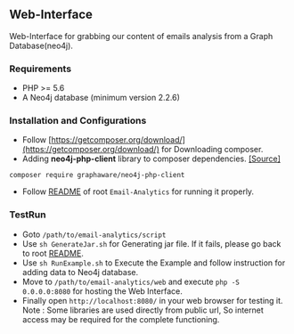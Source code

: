 ﻿## Web-Interface
Web-Interface for grabbing our content of emails analysis from a Graph Database(neo4j).

### Requirements
* PHP >= 5.6
* A Neo4j database (minimum version 2.2.6)

### Installation and Configurations
* Follow [https://getcomposer.org/download/](https://getcomposer.org/download/) for Downloading composer.
* Adding __neo4j-php-client__ library to composer dependencies. [\[Source\]](https://github.com/graphaware/neo4j-php-client)
```
composer require graphaware/neo4j-php-client
```
* Follow [README](../README.md) of root `Email-Analytics` for running it properly.

### TestRun
* Goto `/path/to/email-analytics/script`
* Use `sh GenerateJar.sh` for Generating jar file. If it fails, please go back to root [README](../README.md).
* Use `sh RunExample.sh` to Execute the Example and follow instruction for adding data to Neo4j database.
* Move to `/path/to/email-analytics/web` and execute `php -S 0.0.0.0:8080` for hosting the Web Interface.
* Finally open `http://localhost:8080/` in your web browser for testing it.
    Note : Some libraries are used directly from public url, So internet access may be required for the complete functioning.